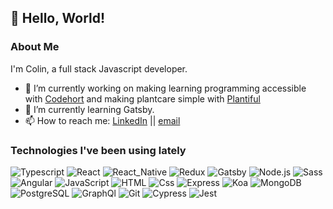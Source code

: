 ## 👋 Hello, World!  

### About Me

I'm Colin, a full stack Javascript developer.

- 🔭 I’m currently working on making learning programming accessible with [Codehort](https://codehort-client.herokuapp.com/) and making plantcare simple with [Plantiful](https://github.com/cjb0s/plantiful)
- 🌱 I’m currently learning Gatsby.
- 📫 How to reach me: [LinkedIn](https://www.linkedin.com/in/colin-bellamy-473226187/) || [email](mailto:colin.j.bellamy@gmail.com)

### Technologies I've been using lately

<div>
  <img alt="Typescript" src="https://img.shields.io/badge/Typescript-3178C6?logo=Typescript&logoColor=white&style=for-the-badge" />
  <img alt="React" src="https://img.shields.io/badge/React-61DAFB?logo=React&logoColor=white&style=for-the-badge" />
  <img alt="React_Native" src="https://img.shields.io/badge/React_Native-20232A?logo=React&logoColor=61DAFB&style=for-the-badge" />
  <img alt="Redux" src="https://img.shields.io/badge/redux-764ABC?logo=Redux&logoColor=white&style=for-the-badge" />
  <img alt="Gatsby" src="https://img.shields.io/badge/Gatsby-663399?logo=Gatsby&logoColor=white&style=for-the-badge" />
  <img alt="Node.js" src="https://img.shields.io/badge/nodejs-339933?logo=Node.js&logoColor=white&style=for-the-badge" />
  <img alt="Sass" src="https://img.shields.io/badge/Sass-CC6699?logo=Sass&logoColor=white&style=for-the-badge" />
  <img alt="Angular" src="https://img.shields.io/badge/Angular-DD0031?logo=Angular&logoColor=white&style=for-the-badge" />  
  <img alt="JavaScript" src="https://img.shields.io/badge/JavaScript-F7DF1E?logo=JavaScript&logoColor=white&style=for-the-badge" />
  <img alt="HTML" src="https://img.shields.io/badge/HTML-E34F26?logo=HTML5&logoColor=white&style=for-the-badge" />
  <img alt="Css" src="https://img.shields.io/badge/CSS-1572B6?logo=CSS3&logoColor=white&style=for-the-badge" />
  <img alt="Express" src="https://img.shields.io/badge/express-000000?logo=Express&logoColor=white&style=for-the-badge" />
  <img alt="Koa" src="https://img.shields.io/badge/Koa-33333d?logo=Koa&logoColor=white&style=for-the-badge" />
  <img alt="MongoDB" src="https://img.shields.io/badge/MongoDB-47A248?logo=mongoDB&logoColor=white&style=for-the-badge" />
  <img alt="PostgreSQL" src="https://img.shields.io/badge/postgresql-4169E1?logo=PostgreSQL&logoColor=white&style=for-the-badge" />
  <img alt="GraphQl" src="https://img.shields.io/badge/GraphQL-E10098?logo=GraphQL&logoColor=white&style=for-the-badge" />
  <img alt="Git" src="https://img.shields.io/badge/git-F05032?logo=Git&logoColor=white&style=for-the-badge" />
  <img alt="Cypress" src="https://img.shields.io/badge/cypress-17202C?logo=Cypress&logoColor=white&style=for-the-badge" />
  <img alt="Jest" src="https://img.shields.io/badge/jest-C21325?logo=Jest&logoColor=white&style=for-the-badge" />
</div>


